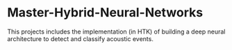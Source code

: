 # Master-Hybrid-Neural-Networks
This projects includes the implementation (in HTK) of building a deep neural architecture to detect and classify acoustic events.

